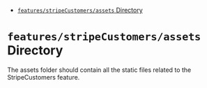 <!-- START doctoc generated TOC please keep comment here to allow auto update -->
<!-- DON'T EDIT THIS SECTION, INSTEAD RE-RUN doctoc TO UPDATE -->

- [`features/stripeCustomers/assets` Directory](#featuresstripecustomersassets-directory)

<!-- END doctoc generated TOC please keep comment here to allow auto update -->

# `features/stripeCustomers/assets` Directory

The assets folder should contain all the static files related to the StripeCustomers feature.

